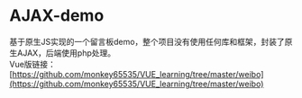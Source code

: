 # AJAX-demo  
基于原生JS实现的一个留言板demo，整个项目没有使用任何库和框架，封装了原生AJAX，后端使用php处理。  
Vue版链接：[https://github.com/monkey65535/VUE_learning/tree/master/weibo](https://github.com/monkey65535/VUE_learning/tree/master/weibo)
